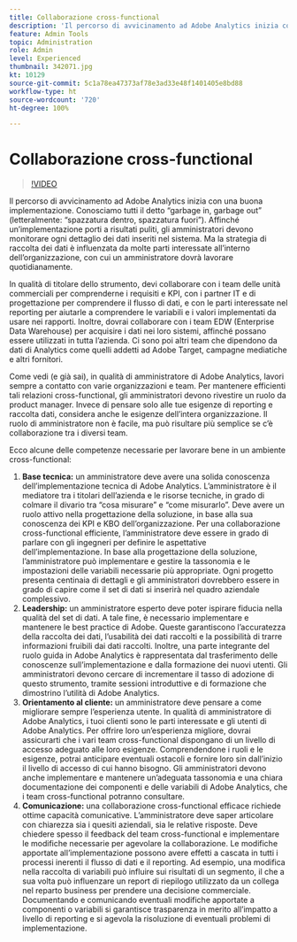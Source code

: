 ```yaml
---
title: Collaborazione cross-functional
description: 'Il percorso di avvicinamento ad Adobe Analytics inizia con una buona implementazione. Conosciamo tutti il detto “garbage in, garbage out” (letteralmente: “spazzatura dentro, spazzatura fuori”). Affinché un’implementazione porti a risultati puliti, gli amministratori devono monitorare ogni dettaglio dei dati inseriti nel sistema. Ma la strategia di raccolta dei dati è influenzata da molte parti interessate all’interno dell’organizzazione, con cui un amministratore dovrà lavorare quotidianamente.'
feature: Admin Tools
topic: Administration
role: Admin
level: Experienced
thumbnail: 342071.jpg
kt: 10129
source-git-commit: 5c1a78ea47373af78e3ad33e48f1401405e8bd88
workflow-type: ht
source-wordcount: '720'
ht-degree: 100%

---
```



# Collaborazione cross-functional

>[!VIDEO](https://video.tv.adobe.com/v/342071/?quality=12&learn=on)

Il percorso di avvicinamento ad Adobe Analytics inizia con una buona implementazione. Conosciamo tutti il detto “garbage in, garbage out” (letteralmente: “spazzatura dentro, spazzatura fuori”). Affinché un’implementazione porti a risultati puliti, gli amministratori devono monitorare ogni dettaglio dei dati inseriti nel sistema. Ma la strategia di raccolta dei dati è influenzata da molte parti interessate all’interno dell’organizzazione, con cui un amministratore dovrà lavorare quotidianamente.

In qualità di titolare dello strumento, devi collaborare con i team delle unità commerciali per comprenderne i requisiti e KPI, con i partner IT e di progettazione per comprendere il flusso di dati, e con le parti interessate nel reporting per aiutarle a comprendere le variabili e i valori implementati da usare nei rapporti. Inoltre, dovrai collaborare con i team EDW (Enterprise Data Warehouse) per acquisire i dati nei loro sistemi, affinché possano essere utilizzati in tutta l’azienda. Ci sono poi altri team che dipendono da dati di Analytics come quelli addetti ad Adobe Target, campagne mediatiche e altri fornitori.

Come vedi (e già sai), in qualità di amministratore di Adobe Analytics, lavori sempre a contatto con varie organizzazioni e team. Per mantenere efficienti tali relazioni cross-functional, gli amministratori devono rivestire un ruolo da product manager. Invece di pensare solo alle tue esigenze di reporting e raccolta dati, considera anche le esigenze dell’intera organizzazione. Il ruolo di amministratore non è facile, ma può risultare più semplice se c’è collaborazione tra i diversi team.

Ecco alcune delle competenze necessarie per lavorare bene in un ambiente cross-functional:

1. **Base tecnica:** un amministratore deve avere una solida conoscenza dell’implementazione tecnica di Adobe Analytics. L’amministratore è il mediatore tra i titolari dell’azienda e le risorse tecniche, in grado di colmare il divario tra “cosa misurare” e “come misurarlo”. Deve avere un ruolo attivo nella progettazione della soluzione, in base alla sua conoscenza dei KPI e KBO dell’organizzazione. Per una collaborazione cross-functional efficiente, l’amministratore deve essere in grado di parlare con gli ingegneri per definire le aspettative dell’implementazione. In base alla progettazione della soluzione, l’amministratore può implementare e gestire la tassonomia e le impostazioni delle variabili necessarie più appropriate. Ogni progetto presenta centinaia di dettagli e gli amministratori dovrebbero essere in grado di capire come il set di dati si inserirà nel quadro aziendale complessivo.
1. **Leadership:** un amministratore esperto deve poter ispirare fiducia nella qualità del set di dati. A tale fine, è necessario implementare e mantenere le best practice di Adobe. Queste garantiscono l’accuratezza della raccolta dei dati, l’usabilità dei dati raccolti e la possibilità di trarre informazioni fruibili dai dati raccolti. Inoltre, una parte integrante del ruolo guida in Adobe Analytics è rappresentata dal trasferimento delle conoscenze sull’implementazione e dalla formazione dei nuovi utenti. Gli amministratori devono cercare di incrementare il tasso di adozione di questo strumento, tramite sessioni introduttive e di formazione che dimostrino l’utilità di Adobe Analytics.
1. **Orientamento al cliente:** un amministratore deve pensare a come migliorare sempre l’esperienza utente. In qualità di amministratore di Adobe Analytics, i tuoi clienti sono le parti interessate e gli utenti di Adobe Analytics. Per offrire loro un’esperienza migliore, dovrai assicurarti che i vari team cross-functional dispongano di un livello di accesso adeguato alle loro esigenze.  Comprendendone i ruoli e le esigenze, potrai anticipare eventuali ostacoli e fornire loro sin dall’inizio il livello di accesso di cui hanno bisogno. Gli amministratori devono anche implementare e mantenere un’adeguata tassonomia e una chiara documentazione dei componenti e delle variabili di Adobe Analytics, che i team cross-functional potranno consultare.
1. **Comunicazione:** una collaborazione cross-functional efficace richiede ottime capacità comunicative. L’amministratore deve saper articolare con chiarezza sia i quesiti aziendali, sia le relative risposte. Deve chiedere spesso il feedback del team cross-functional e implementare le modifiche necessarie per agevolare la collaborazione. Le modifiche apportate all’implementazione possono avere effetti a cascata in tutti i processi inerenti il flusso di dati e il reporting. Ad esempio, una modifica nella raccolta di variabili può influire sui risultati di un segmento, il che a sua volta può influenzare un report di riepilogo utilizzato da un collega nel reparto business per prendere una decisione commerciale. Documentando e comunicando eventuali modifiche apportate a componenti o variabili si garantisce trasparenza in merito all’impatto a livello di reporting e si agevola la risoluzione di eventuali problemi di implementazione.
